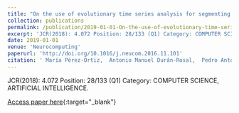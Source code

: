 ```yaml
---
title: "On the use of evolutionary time series analysis for segmenting paleoclimate data"
collection: publications
permalink: /publication/2019-01-01-On-the-use-of-evolutionary-time-series-analysis-for-segmenting-paleoclimate-data
excerpt: 'JCR(2018): 4.072 Position: 28/133 (Q1) Category: COMPUTER SCIENCE, ARTIFICIAL INTELLIGENCE.'
date: 2019-01-01
venue: 'Neurocomputing'
paperurl: 'http://doi.org/10.1016/j.neucom.2016.11.101'
citation: ' María Pérez-Ortiz,  Antonio Manuel Durán-Rosal,  Pedro Antonio Gutiérrez,  Javier Sánchez-Monedero,  A. Nikolaou,  Francisco Fernandez-Navarro,  César Hervás-Martínez, &quot;On the use of evolutionary time series analysis for segmenting paleoclimate data.&quot; Neurocomputing, Vol. 326-327, 2019, pp.3-14.'
---
```

JCR(2018): 4.072 Position: 28/133 (Q1) Category: COMPUTER SCIENCE, ARTIFICIAL INTELLIGENCE.

[Access paper here](http://doi.org/10.1016/j.neucom.2016.11.101){:target="_blank"}
